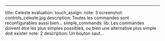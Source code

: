 ---
title: Celeste
evaluation:
  touch_assign:
    note: 3
    screenshot: controls_celeste.jpg
    description: Toutes les commandes sont reconfigurables aussi bien...
  simple_commands:
    lib: Les commandes doivent être les plus simples possibles, ou bien une alternative plus simple doit exister
    note: 2
    description: Un bouton saut...

